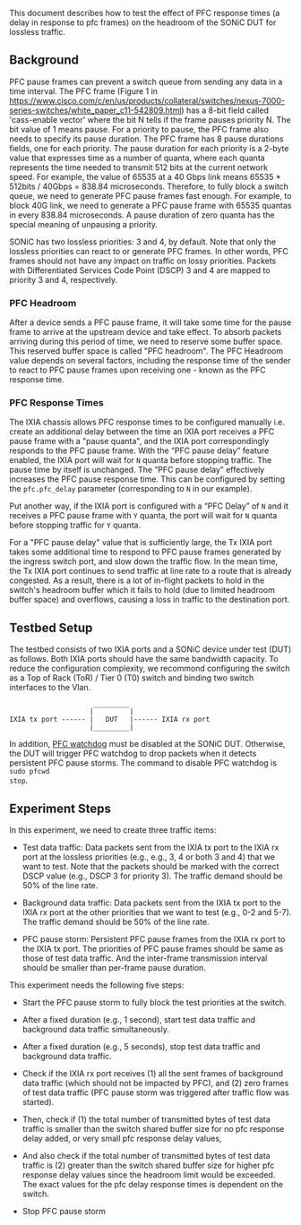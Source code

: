 This document describes how to test the effect of PFC response times (a delay in response to pfc frames) on the headroom of the SONiC DUT for lossless traffic. 

## Background
PFC pause frames can prevent a switch queue from sending any data in a time interval. The PFC frame (Figure 1 in https://www.cisco.com/c/en/us/products/collateral/switches/nexus-7000-series-switches/white_paper_c11-542809.html) has a 8-bit field called 'cass-enable vector' where the bit N tells if the frame pauses priority N. The bit value of 1 means pause. For a priority to pause, the PFC frame also needs to specify its pause duration. The PFC frame has 8 pause durations fields, one for each priority. The pause duration for each priority is a 2-byte value that expresses time as a number of quanta, where each quanta represents the time needed to transmit 512 bits at the current network speed. For example, the value of 65535 at a 40 Gbps link means 65535 * 512bits / 40Gbps = 838.84 microseconds. Therefore, to fully block a switch queue, we need to generate PFC pause frames fast enough. For example, to block 40G link, we need to generate a PFC pause frame with 65535 quantas in every 838.84 microseconds. A pause duration of zero quanta has the special meaning of unpausing a priority.

SONiC has two lossless priorities: 3 and 4, by default. Note that only the lossless priorities can react to or generate PFC frames. In other words, PFC frames should not have any impact on traffic on lossy priorities. Packets with Differentiated Services Code Point (DSCP) 3 and 4 are mapped to priority 3 and 4, respectively.

### PFC Headroom
After a device sends a PFC pause frame, it will take some time for the pause frame to arrive at the upstream device and take effect. To absorb packets arriving during this period of time, we need to reserve some buffer space. This reserved buffer space is called "PFC headroom". The PFC Headroom value depends on several factors, including the response time of the sender to react to PFC pause frames upon receiving one - known as the PFC response time. 

### PFC Response Times
The IXIA chassis allows PFC response times to be configured manually i.e. create an additional delay between the time an IXIA port receives a PFC pause frame with a "pause quanta", and the IXIA port correspondingly responds to the PFC pause frame. With the “PFC pause delay” feature enabled, the IXIA port will wait for `N` quanta before stopping traffic.  The pause time by itself is unchanged.  The “PFC pause delay” effectively increases the PFC pause response time. This can be configured by setting the <code>pfc.pfc_delay</code> parameter (corresponding to `N` in our example).  

Put another way, if the IXIA port is configured with a “PFC Delay” of `N` and it receives a PFC pause frame with `Y` quanta, the port will wait for `N` quanta before stopping traffic for `Y` quanta. 

For a "PFC pause delay" value that is sufficiently large, the Tx IXIA port takes some additional time to respond to PFC pause frames generated by the ingress switch port, and slow down the traffic flow. In the mean time, the Tx IXIA port continues to send traffic at line rate to a route that is already congested. As a result, there is a lot of in-flight packets to hold in the switch's headroom buffer which it fails to hold (due to limited headroom buffer space) and overflows, causing a loss in traffic to the destination port.

## Testbed Setup
The testbed consists of two IXIA ports and a SONiC device under test (DUT) as follows. Both IXIA ports should have the same bandwidth capacity. To reduce the configuration complexity, we recommond configuring the switch as a Top of Rack (ToR) / Tier 0 (T0) switch and binding two switch interfaces to the Vlan.

```
                     _________
                    |         |
IXIA tx port ------ |   DUT   |------ IXIA rx port
                    |_________|
```
In addition, [PFC watchdog](https://github.com/sonic-net/SONiC/wiki/PFC-Watchdog-Design) must be disabled at the SONiC DUT. Otherwise, the DUT will trigger PFC watchdog to drop packets when it detects persistent PFC pause storms. The command to disable PFC watchdog is <code>sudo pfcwd stop</code>.

## Experiment Steps
In this experiment, we need to create three traffic items:

- Test data traffic: Data packets sent from the IXIA tx port to the IXIA rx port at the lossless priorities (e.g., e.g., 3, 4 or both 3 and 4) that we want to test. Note that the packets should be marked with the correct DSCP value (e.g., DSCP 3 for priority 3). The traffic demand should be 50% of the line rate.

- Background data traffic: Data packets sent from the IXIA tx port to the IXIA rx port at the other priorities that we want to test (e.g., 0-2 and 5-7). The traffic demand should be 50% of the line rate.

- PFC pause storm: Persistent PFC pause frames from the IXIA rx port to the IXIA tx port. The priorities of PFC pause frames should be same as those of test data traffic. And the inter-frame transmission interval should be smaller than per-frame pause duration.

This experiment needs the following five steps:

- Start the PFC pause storm to fully block the test priorities at the switch.

- After a fixed duration (e.g., 1 second), start test data traffic and background data traffic simultaneously.

- After a fixed duration (e.g., 5 seconds), stop test data traffic and background data traffic.

- Check if the IXIA rx port receives (1) all the sent frames of background data traffic (which should not be impacted by PFC), and (2) zero frames of test data traffic (PFC pause storm was triggered after traffic flow was started). 

- Then, check if (1) the total number of transmitted bytes of test data traffic is smaller than the switch shared buffer size for no pfc response delay added, or very small pfc response delay values, 

- And also check if the total number of transmitted bytes of test data traffic is (2) greater than the switch shared buffer size for higher pfc response delay values since the headroom limit would be exceeded. The exact values for the pfc delay response times is dependent on the switch.

- Stop PFC pause storm
